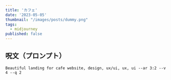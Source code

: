```yaml
---
title: 'カフェ'
date: '2023-05-05'
thumbnail: "/images/posts/dummy.png"
tags:
  - midjourney
published: false
---
```


## 呪文（プロンプト）
```
Beautiful landing for cafe website, design, ux/ui, ux, ui --ar 3:2 --v 4 --q 2
```
